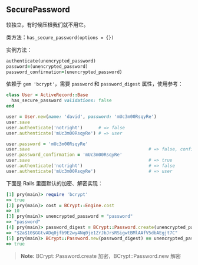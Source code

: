 ## SecurePassword

较独立，有时候压根我们就不用它。

类方法：`has_secure_password(options = {})`

实例方法：

```ruby
authenticate(unencrypted_password)
password=(unencrypted_password)
password_confirmation=(unencrypted_password)
```

依赖于 `gem 'bcrypt'`，需要 `password` 和 `password_digest` 属性，使用参考：

```ruby
class User < ActiveRecord::Base
  has_secure_password validations: false
end

user = User.new(name: 'david', password: 'mUc3m00RsqyRe')
user.save
user.authenticate('notright')      # => false
user.authenticate('mUc3m00RsqyRe') # => user

user.password = 'mUc3m00RsqyRe'
user.save                                             # => false, confirmation doesn't match
user.password_confirmation = 'mUc3m00RsqyRe'
user.save                                             # => true
user.authenticate('notright')                         # => false
user.authenticate('mUc3m00RsqyRe')                    # => user
```

下面是 Rails 里面默认的加密、解密实现：

```ruby
[1] pry(main)> require 'bcrypt'
=> true
[2] pry(main)> cost = BCrypt::Engine.cost
=> 10
[3] pry(main)> unencrypted_password = "password"
=> "password"
[4] pry(main)> password_digest = BCrypt::Password.create(unencrypted_password, cost: cost)
=> "$2a$10$GGtvADq0jfb9E2wy4Nq0je1ZrJbJrsRSigwtBMlAAfV5dbAEgjt7C"
[5] pry(main)> BCrypt::Password.new(password_digest) == unencrypted_password
=> true
```
> **Note:** BCrypt::Password.create 加密，BCrypt::Password.new 解密
